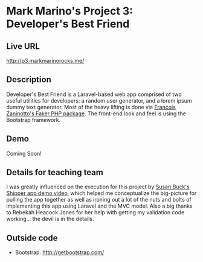 # Mark Marino's Project 3: Developer's Best Friend

## Live URL
<http://p3.markmarinorocks.me/>

## Description
Developer's Best Friend is a Laravel-based web app comprised of two useful utilities for developers: a random user generator, and a lorem ipsum dummy text generator. Most of the heavy lifting is done via [Francois Zaninotto's Faker PHP package](https://github.com/fzaninotto/Faker). The front-end look and feel is using the Bootstrap framework.

## Demo
Coming Soon!

## Details for teaching team
I was greatly influenced on the execution for this project by [Susan Buck's Shipper app demo video](https://docs.google.com/document/d/1GaJBiPdqaUYhtd2BKze4MJgL1Yn2nIG-HraHZRsmShA/edit), which helped me conceptualize the big-picture for pulling the app together as well as ironing out a lot of the nuts and bolts of implementing this app using Laravel and the MVC model. Also a big thanks to Rebekah Heacock Jones for her help with getting my validation code working... the devil is in the details.

## Outside code
* Bootstrap: http://getbootstrap.com/